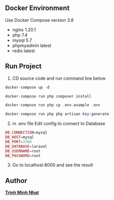 ## Docker Environment
Use Docker Compose version 3.8
* nginx 1.20.1
* php 7.4
* mysql 5.7
* phpmyadmin latest
* redis latest

## Run Project
1. CD source code and run command line below
```php
docker-compose up -d
```

```php
docker-compose run php composer install
```
```php
docker-compose run php cp .env.example .env
```
```php
docker-compose run php php artisan key:generate
```
2. in .env file
Edit config to connect to Database
```php
DB_CONNECTION=mysql 
DB_HOST=mysql 
DB_PORT=3306
DB_DATABASE=laravel       
DB_USERNAME=root
DB_PASSWORD=root
```
3. Go to localhost:8000 and see the result
## Author
[**Trinh Minh Nhat**](https://github.com/trinhminhnhat)
